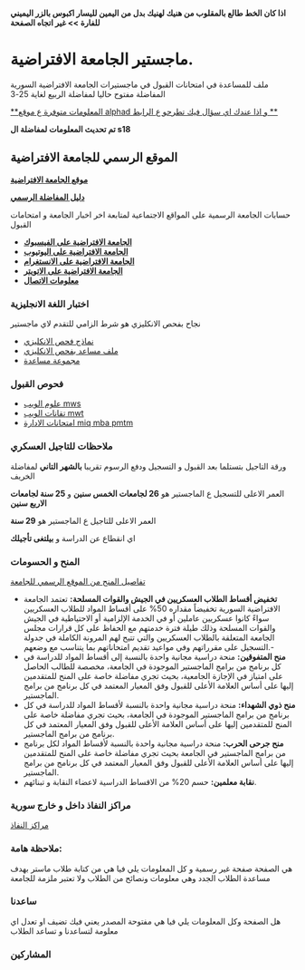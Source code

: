 **اذا كان الخط طالع بالمقلوب من هنيك لهنيك بدل من اليمين لليسار اكبوس بالزر اليميني للفارة >> غير اتجاه الصفحة**

# ماجستير الجامعة الافتراضية. 
ملف للمساعدة في امتحانات القبول في ماجستيرات الجامعة الافتراضية السورية
المفاضلة مفتوح حاليا لمفاضلة الربيع لغاية 25-3

[**المعلومات متوفرة ع موقع alphad و اذا عندك اي سؤال فيك تطرحو ع الرابط **](https://www.alphadsy.com/)

**تم تحديث المعلومات لمفاضلة ال s18**  

## الموقع الرسمي للجامعة الافتراضية
[**موقع الجامعة الافتراضية**](https://www.svuonline.org/)

[**دليل المفاضلة الرسمي**](https://www.svuonline.org/sites/default/files/pr/Guide_F18.pdf)

حسابات الجامعة الرسمية على المواقع الاجتماعية لمتابعة اخر اخبار الجامعة و امتحامات القبول

- [**الجامعة الافتراضية على الفيسبوك**](https://www.facebook.com/svuonline.org)
- [**الجامعة الافتراضية على اليوتيوب**](https://www.youtube.com/channel/UCJwPgp0tOp1ZqkzbmDvFSaw)
- [**الجامعة الافتراضية على الانستغرام**](instagram.com/syrian_virtual_university)
- [**الجامعة الافتراضية على الاتويتر**](https://twitter.com/SVU_Syria)
- [**معلومات الاتصال**](https://www.svuonline.org/ar/%D8%A7%D8%AA%D8%B5%D9%84-%D8%A8%D9%86%D8%A7)

### اختبار اللغة الانجليزية
نجاح بفحص الانكليزي هو شرط الزامي للتقدم لاي ماجستير

- [نماذج فحص الانكليزي](https://www.4shared.com/s/fSr4O6rh8ei)
- [ملف مساعد بفحص الانكليزي](https://www.4shared.com/s/f7YqmHrW1ei)
- [مجموعة مساعدة](https://www.facebook.com/groups/ENG.PT/)

### فحوص القبول 
- [علوم الويب mws](https://github.com/shu3aybbadran/svu-master/blob/master/mws.md)
- [تقانات الويب mwt](https://github.com/shu3aybbadran/svu-master/blob/master/mwt.md)
- [امتحانات الادارة miq mba pmtm](https://github.com/shu3aybbadran/svu-master/blob/master/gmat.md)


### ملاحظات للتاجيل العسكري
ورقة التاجيل بتستلما بعد القبول و التسجيل ودفع الرسوم تقريبا **بالشهر التاني** لمفاضلة الخريف

العمر الاعلى للتسجيل ع الماجستير هو **26 لجامعات الخمس سنين** و **25 سنة لجامعات الاربع سنين**

العمر الاعلى للتاجيل ع الماجستير هو **29 سنة**
 
اي انقطاع عن الدراسة و **بيلتغى تأجيلك**

### المنح و الحسومات
[تفاصيل المنح من الموقع الرسمي للجامعة](https://shu3aybbadran.github.io/licenses-in-arabic/index.html)

- **تخفيض أقساط الطلاب العسكريين في الجيش والقوات المسلحة:** تعتمد الجامعة الافتراضية السورية تخفيضاً مقداره 50% على أقساط المواد للطلاب العسكريين سواءً كانوا عسكريين عاملين أو في الخدمة الإلزامية أو الاحتياطية في الجيش والقوات المسلحة وذلك طيلة فترة خدمتهم مع الحفاظ على كل قرارات مجلس الجامعة المتعلقة بالطلاب العسكريين والتي تتيح لهم المرونة الكاملة في جدولة التسجيل على مقرراتهم وفي مواعيد تقديم امتحاناتهم بما يتناسب مع وضعهم.-
- **منح المتفوقين:** منحة دراسية مجانية واحدة  بالنسبة إلى أقساط المواد للدراسة في كل برنامج من برامج الماجستير الموجودة في الجامعة، مخصصة للطالب الحاصل على امتياز في الإجازة الجامعية، بحيث تجري مفاضلة خاصة على المنح للمتقدمين إليها على أساس العلامة الأعلى للقبول وفق المعيار المعتمد في كل برنامج من برامج الماجستير.
- **منح ذوي الشهداء:** منحة دراسية مجانية واحدة بالنسبة لأقساط المواد للدراسة في كل برنامج من برامج الماجستير الموجودة في الجامعة، بحيث تجري مفاضلة خاصة على المنح للمتقدمين إليها على أساس العلامة الأعلى للقبول وفق المعيار المعتمد في كل برنامج من برامج الماجستير.
- **منح جرحى الحرب:** منحة دراسية مجانية واحدة بالنسبة لأقساط المواد لكل برنامج من برامج الماجستير في الجامعة بحيث تجري مفاضلة خاصة على المنح للمتقدمين إليها على أساس العلامة الأعلى للقبول وفق المعيار المعتمد في كل برنامج من برامج الماجستير.
- **نقابة معلمين:** حسم 20% من الاقساط الدراسية لاعضاء النقابة و تبنائهم.

### مراكز النفاذ داخل و خارج سورية
[مراكز النفاذ](https://svuonline.org/svu-telecenters-contacts)

### ملاحظة هامة:
 هي الصفحة صفحة غير رسمية و كل المعلومات يلي فيا هي من كتابة طلاب ماستر 
 بهدف مساعدة الطلاب الجدد وهي معلومات ونصائح من الطلاب 
 ولا تعتبر ملزمة للجامعة

### ساعدنا
هل الصفحة وكل المعلومات يلي فيا هي مفتوحة المصدر يعني فيك تضيف او تعدل اي معلومة 
لتساعدنا و تساعد الطلاب 

### المشاركين
